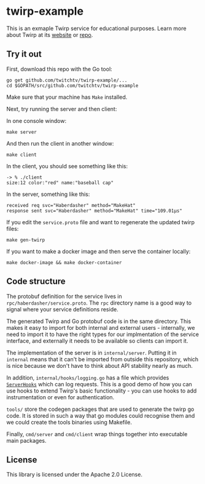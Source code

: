 # twirp-example

This is an exmaple Twirp service for educational purposes. Learn more about
Twirp at its [website](https://twitchtv.github.io/twirp/docs/intro.html) or
[repo](https://github.com/twitchtv/twirp).

## Try it out

First, download this repo with the Go tool:

```
go get github.com/twitchtv/twirp-example/...
cd $GOPATH/src/github.com/twitchtv/twirp-example
```

Make sure that your machine has `Make` installed.

Next, try running the server and then client:

In one console window:

```
make server
```

And then run the client in another window:

```
make client
```

In the client, you should see something like this:

```
-> % ./client
size:12 color:"red" name:"baseball cap"
```

In the server, something like this:

```% ./server
received req svc="Haberdasher" method="MakeHat"
response sent svc="Haberdasher" method="MakeHat" time="109.01µs"
```

If you edit the `service.proto` file and want to regenerate the updated twirp files:

```
make gen-twirp
```

If you want to make a docker image and then serve the container locally:

```
make docker-image && make docker-container
```

## Code structure

The protobuf definition for the service lives in
`rpc/haberdasher/service.proto`. The `rpc` directory name is a good way to
signal where your service definitions reside.

The generated Twirp and Go protobuf code is in the same directory. This makes it
easy to import for both internal and external users - internally, we need to
import it to have the right types for our implmentation of the service
interface, and externally it needs to be available so clients can import it.

The implementation of the server is in `internal/server`. Putting it
in `internal` means that it can't be imported from outside this repository,
which is nice because we don't have to think about API stability nearly as much.

In addition, `internal/hooks/logging.go` has a file which provides
[`ServerHooks`](https://twitchtv.github.io/twirp/docs/hooks.html) which can log
requests. This is a good demo of how you can use hooks to extend Twirp's basic
functionality - you can use hooks to add instrumentation or even for
authentication.

`tools/` store the codegen packages that are used to generate the twirp go code. It is stored in such a way that go modules could recognise them and we could create the tools binaries using Makefile.

Finally, `cmd/server` and `cmd/client` wrap things together into executable main
packages.

## License

This library is licensed under the Apache 2.0 License.
